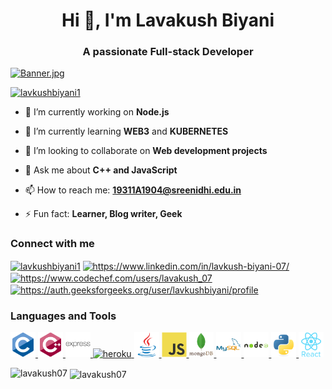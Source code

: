 <h1 align="center">Hi 👋, I'm Lavakush Biyani</h1>
<h3 align="center">A passionate Full-stack Developer</h3>


[![Banner.jpg](https://i.postimg.cc/prRsRfmg/Banner.jpg)](https://postimg.cc/WFYG7J6n)
<p align="left"> <a href="https://twitter.com/lavkushbiyani1" target="blank"><img src="https://img.shields.io/twitter/follow/lavkushbiyani1?logo=twitter&style=for-the-badge" alt="lavkushbiyani1" /></a> </p>

- 🔭 I’m currently working on **Node.js**

- 🌱 I’m currently learning **WEB3** and **KUBERNETES**

- 👯 I’m looking to collaborate on **Web development projects**

- 💬 Ask me about **C++ and JavaScript**

- 📫 How to reach me: **19311A1904@sreenidhi.edu.in**

- ⚡ Fun fact: **Learner, Blog writer, Geek**

<h3 align="left">Connect with me</h3>
<p align="left">
<a href="https://twitter.com/lavkushbiyani1" target="blank"><img align="center" src="https://raw.githubusercontent.com/rahuldkjain/github-profile-readme-generator/master/src/images/icons/Social/twitter.svg" alt="lavkushbiyani1" height="30" width="40" /></a>
<a href="https://linkedin.com/in/https://www.linkedin.com/in/lavkush-biyani-07/" target="blank"><img align="center" src="https://raw.githubusercontent.com/rahuldkjain/github-profile-readme-generator/master/src/images/icons/Social/linked-in-alt.svg" alt="https://www.linkedin.com/in/lavkush-biyani-07/" height="30" width="40" /></a>
<a href="https://www.codechef.com/users/lavakush_07" target="blank"><img align="center" src="https://i.pinimg.com/originals/c5/d9/fc/c5d9fc1e18bcf039f464c2ab6cfb3eb6.jpg" alt="https://www.codechef.com/users/lavakush_07" height="30" width="40" /></a>
<a href="https://auth.geeksforgeeks.org/user/https://auth.geeksforgeeks.org/user/lavkushbiyani/profile" target="blank"><img align="center" src="https://raw.githubusercontent.com/rahuldkjain/github-profile-readme-generator/master/src/images/icons/Social/geeks-for-geeks.svg" alt="https://auth.geeksforgeeks.org/user/lavkushbiyani/profile" height="30" width="40" /></a>
</p>

<h3 align="left">Languages and Tools</h3>
<p align="left"> <a href="https://www.cprogramming.com/" target="_blank" rel="noreferrer"> <img src="https://raw.githubusercontent.com/devicons/devicon/master/icons/c/c-original.svg" alt="c" width="40" height="40"/> </a> <a href="https://www.w3schools.com/cpp/" target="_blank" rel="noreferrer"> <img src="https://raw.githubusercontent.com/devicons/devicon/master/icons/cplusplus/cplusplus-original.svg" alt="cplusplus" width="40" height="40"/> </a> <a href="https://expressjs.com" target="_blank" rel="noreferrer"> <img src="https://raw.githubusercontent.com/devicons/devicon/master/icons/express/express-original-wordmark.svg" alt="express" width="40" height="40"/> </a> <a href="https://heroku.com" target="_blank" rel="noreferrer"> <img src="https://www.vectorlogo.zone/logos/heroku/heroku-icon.svg" alt="heroku" width="40" height="40"/> </a> <a href="https://www.java.com" target="_blank" rel="noreferrer"> <img src="https://raw.githubusercontent.com/devicons/devicon/master/icons/java/java-original.svg" alt="java" width="40" height="40"/> </a> <a href="https://developer.mozilla.org/en-US/docs/Web/JavaScript" target="_blank" rel="noreferrer"> <img src="https://raw.githubusercontent.com/devicons/devicon/master/icons/javascript/javascript-original.svg" alt="javascript" width="40" height="40"/> </a> <a href="https://www.mongodb.com/" target="_blank" rel="noreferrer"> <img src="https://raw.githubusercontent.com/devicons/devicon/master/icons/mongodb/mongodb-original-wordmark.svg" alt="mongodb" width="40" height="40"/> </a> <a href="https://www.mysql.com/" target="_blank" rel="noreferrer"> <img src="https://raw.githubusercontent.com/devicons/devicon/master/icons/mysql/mysql-original-wordmark.svg" alt="mysql" width="40" height="40"/> </a> <a href="https://nodejs.org" target="_blank" rel="noreferrer"> <img src="https://raw.githubusercontent.com/devicons/devicon/master/icons/nodejs/nodejs-original-wordmark.svg" alt="nodejs" width="40" height="40"/> </a> <a href="https://www.python.org" target="_blank" rel="noreferrer"> <img src="https://raw.githubusercontent.com/devicons/devicon/master/icons/python/python-original.svg" alt="python" width="40" height="40"/> </a> <a href="https://reactjs.org/" target="_blank" rel="noreferrer"> <img src="https://raw.githubusercontent.com/devicons/devicon/master/icons/react/react-original-wordmark.svg" alt="react" width="40" height="40"/> </a> </p>

<p><img align="left" src="https://github-readme-stats.vercel.app/api/top-langs?username=lavakush07&show_icons=true&locale=en&layout=compact" alt="lavakush07" /></p>

<p>&nbsp;<img align="center" src="https://github-readme-stats.vercel.app/api?username=lavakush07&show_icons=true&locale=en" alt="lavakush07" /></p>
